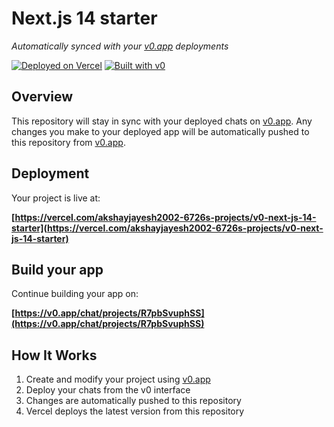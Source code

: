# Next.js 14 starter

*Automatically synced with your [v0.app](https://v0.app) deployments*

[![Deployed on Vercel](https://img.shields.io/badge/Deployed%20on-Vercel-black?style=for-the-badge&logo=vercel)](https://vercel.com/akshayjayesh2002-6726s-projects/v0-next-js-14-starter)
[![Built with v0](https://img.shields.io/badge/Built%20with-v0.app-black?style=for-the-badge)](https://v0.app/chat/projects/R7pbSvuphSS)

## Overview

This repository will stay in sync with your deployed chats on [v0.app](https://v0.app).
Any changes you make to your deployed app will be automatically pushed to this repository from [v0.app](https://v0.app).

## Deployment

Your project is live at:

**[https://vercel.com/akshayjayesh2002-6726s-projects/v0-next-js-14-starter](https://vercel.com/akshayjayesh2002-6726s-projects/v0-next-js-14-starter)**

## Build your app

Continue building your app on:

**[https://v0.app/chat/projects/R7pbSvuphSS](https://v0.app/chat/projects/R7pbSvuphSS)**

## How It Works

1. Create and modify your project using [v0.app](https://v0.app)
2. Deploy your chats from the v0 interface
3. Changes are automatically pushed to this repository
4. Vercel deploys the latest version from this repository
